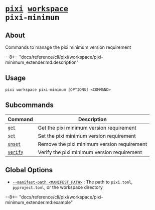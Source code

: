<!--- This file is autogenerated. Do not edit manually! -->
# <code>[pixi](../../pixi.md) [workspace](../workspace.md) pixi-minimum</code>

## About
Commands to manage the pixi minimum version requirement

--8<-- "docs/reference/cli/pixi/workspace/pixi-minimum_extender.md:description"

## Usage
```
pixi workspace pixi-minimum [OPTIONS] <COMMAND>
```

## Subcommands
| Command | Description |
|---------|-------------|
| [`get`](pixi-minimum/get.md) | Get the pixi minimum version requirement |
| [`set`](pixi-minimum/set.md) | Set the pixi minimum version requirement |
| [`unset`](pixi-minimum/unset.md) | Remove the pixi minimum version requirement |
| [`verify`](pixi-minimum/verify.md) | Verify the pixi minimum version requirement |


## Global Options
- <a id="arg---manifest-path" href="#arg---manifest-path">`--manifest-path <MANIFEST_PATH>`</a>
:  The path to `pixi.toml`, `pyproject.toml`, or the workspace directory

--8<-- "docs/reference/cli/pixi/workspace/pixi-minimum_extender.md:example"
